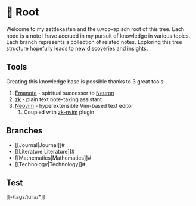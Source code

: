 # :seedling: Root

Welcome to my zettlekasten and the uʍop-ǝpᴉsdn root of this tree.
Each node is a note I have accrued in my pursuit of knowledge in various topics.
Each branch represents a collection of related notes.
Exploring this tree structure hopefully leads to new discoveries and insights.

## Tools

Creating this knowledge base is possible thanks to 3 great tools:

1. [Emanote](https://emanote.srid.ca/) - spiritual successor to [Neuron](https://neuron.zettel.page/)
1. [zk](https://github.com/mickael-menu/zk) - plain text note-taking assistant
1. [Neovim](https://neovim.io/) - hyperextensible Vim-based text editor
    1. Coupled with [zk-nvim](https://github.com/mickael-menu/zk-nvim) plugin

## Branches

- [[Journal|Journal]]#
- [[Literature|Literature]]#
- [[Mathematics|Mathematics]]#
- [[Technology|Technology]]#

## Test

[[-/tags/julia/*]]
